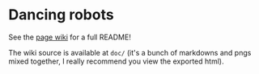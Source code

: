 # Dancing robots
See the [page wiki](https://kam.mff.cuni.cz/~auburn/eralk/) for a full README!

The wiki source is available at `doc/` (it's a bunch of markdowns and pngs mixed together, I really recommend you view the exported html).
